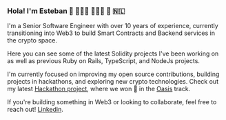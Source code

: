 ### Hola! I'm Esteban 👋 👨🏻‍💻 🏄🏻‍♂️ 🎸 🇳🇱

I'm a Senior Software Engineer with over 10 years of experience, currently transitioning into Web3 to build Smart Contracts and Backend services in the crypto space.

Here you can see some of the latest Solidity projects I've been working on as well as previous Ruby on Rails, TypeScript, and NodeJs projects.

I'm currently focused on improving my open source contributions, building projects in hackathons, and exploring new crypto technologies. Check out my latest [Hackathon project](https://github.com/epintos/oasis-moncraft-game), where we won 🥉 in the [Oasis](https://oasis.net/) track.

If you're building something in Web3 or looking to collaborate, feel free to reach out! [Linkedin](https://www.linkedin.com/in/egpintos).

